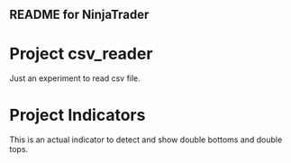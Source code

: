 ## README for NinjaTrader

# Project csv_reader
Just an experiment to read csv file.

# Project Indicators
This is an actual indicator to detect and show double bottoms and double tops.
